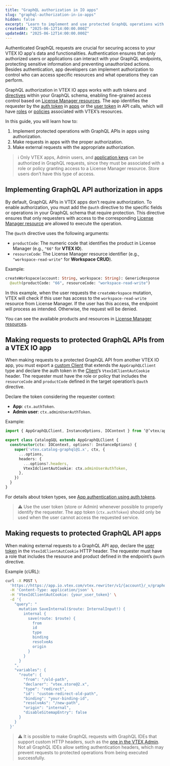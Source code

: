 ```yaml
---
title: "GraphQL authorization in IO apps"
slug: "graphql-authorization-in-io-apps"
hidden: false
excerpt: "Learn to implement and use protected GraphQL operations with IO apps."
createdAt: "2025-06-12T14:00:00.000Z"
updatedAt: "2025-06-12T14:00:00.000Z"
---
```

Authenticated GraphQL requests are crucial for securing access to your VTEX IO app's data and functionalities. Authentication ensures that only authorized users or applications can interact with your GraphQL endpoints, protecting sensitive information and preventing unauthorized actions. Besides authentication, app developers can implement authorization to control who can access specific resources and what operations they can perform.

GraphQL authorization in VTEX IO apps works with auth tokens and [directives](https://graphql.org/learn/schema/#directives) within your GraphQL schema, enabling fine-grained access control based on [License Manager resources](https://help.vtex.com/en/tutorial/license-manager-resources--3q6ztrC8YynQf6rdc6euk3). The app identifies the requester by the [auth token](https://developers.vtex.com/docs/guides/app-authentication-using-auth-tokens) in [apps](https://developers.vtex.com/docs/guides/vtex-io-documentation-what-is-a-vtex-app) or the [user token](https://developers.vtex.com/docs/guides/api-authentication-using-user-tokens) in API calls, which will have [roles](https://help.vtex.com/en/tutorial/roles--7HKK5Uau2H6wxE1rH5oRbc) or [policies](https://developers.vtex.com/docs/guides/vtex-io-documentation-policies) associated with VTEX’s resources.

In this guide, you will learn how to:

1. Implement protected operations with GraphQL APIs in apps using authorization.
2. Make requests in apps with the proper authorization.
3. Make external requests with the appropriate authorization.

> ℹ️ Only VTEX apps, Admin users, and [application keys](https://developers.vtex.com/docs/guides/api-authentication-using-application-keys) can be authorized in GraphQL requests, since they must be associated with a role or policy granting access to a License Manager resource. Store users don’t have this type of access.

## Implementing GraphQL API authorization in apps

By default, GraphQL APIs in VTEX apps don’t require authorization. To enable authorization, you must add the `@auth` directive to the specific fields or operations in your GraphQL schema that require protection. This directive ensures that only requesters with access to the corresponding [License Manager resource](https://help.vtex.com/en/tutorial/license-manager-resources--3q6ztrC8YynQf6rdc6euk3) are allowed to execute the operation.

The `@auth` directive uses the following arguments:

- `productCode`: The numeric code that identifies the product in License Manager (e.g., `"66"` for **VTEX IO**).
- `resourceCode`: The License Manager resource identifier (e.g., `"workspace-read-write"` for **Workspace CRUD**).

Example:

```graphql
createWorkspace(account: String, workspace: String): GenericResponse
  @auth(productCode: "66", resourceCode: "workspace-read-write")
```

In this example, when the user requests the `createWorkspace` mutation, VTEX will check if this user has access to the `workspace-read-write` resource from License Manager. If the user has this access, the endpoint will process as intended. Otherwise, the request will be denied.

You can see the available products and resources in [License Manager resources](https://help.vtex.com/en/tutorial/license-manager-resources--3q6ztrC8YynQf6rdc6euk3).

## Making requests to protected GraphQL APIs from a VTEX IO app

When making requests to a protected GraphQL API from another VTEX IO app, you must export a [custom Client](https://developers.vtex.com/docs/guides/vtex-io-documentation-how-to-create-and-use-clients) that extends the `AppGraphQLClient` type and declare the auth token in the [Client](https://developers.vtex.com/docs/guides/vtex-io-documentation-clients)’s `VtexIdClientAutCookie` header. The requester must have the role or policy that includes the `resourceCode` and `productCode` defined in the target operation’s `@auth` directive.

Declare the token considering the requester context:

- **App**: `ctx.authToken`.
- **Admin user**: `ctx.adminUserAuthToken`.

Example:

```typescript
import { AppGraphQLClient, InstanceOptions, IOContext } from ‘@’vtex/api’

export class CatalogGQL extends AppGraphQLClient {
  constructor(ctx: IOContext, options?: InstanceOptions) {
    super('vtex.catalog-graphql@1.x', ctx, {
      ...options,
      headers: {
        ...options?.headers,
        VtexIdclientAutCookie: ctx.adminUserAuthToken,
      },
    })
  }
}
```

For details about token types, see [App authentication using auth tokens](https://developers.vtex.com/docs/guides/app-authentication-using-auth-tokens).

> ⚠️ Use the user token (store or Admin) whenever possible to properly identify the requester. The app token (`ctx.authToken`) should only be used when the user cannot access the requested service.

## Making requests to protected GraphQL API apps

When making external requests to a GraphQL API app, declare the [user token](https://developers.vtex.com/docs/guides/api-authentication-using-user-tokens) in the `VtexIdClientAutCookie` HTTP header. The requester must have a role that includes the resource and product defined in the endpoint’s `@auth` directive.

Example (cURL):

```sh
curl -X POST \
  'https://https://app.io.vtex.com/vtex.rewriter/v1/{account}/_v/graphql' \
  -H 'Content-Type: application/json' \
  -H 'VtexIdClientAutCookie: {your_user_token}' \
  -d '{
    "query": "
      mutation SaveInternal($route: InternalInput!) {
        internal {
          save(route: $route) {
            from
            id
            type
            binding
            resolveAs
            origin
          }
        }
      }
    ",
    "variables": {
      "route": {
        "from": "/old-path",
        "declarer": "vtex.store@2.x",
        "type": "redirect",
        "id": "custom-redirect-old-path",
        "binding": "your-binding-id",
        "resolveAs": "/new-path",
        "origin": "internal",
        "disableSitemapEntry": false
      }
    }
  }'
```

> ⚠️ It is possible to make GraphQL requests with GraphQL IDEs that support custom HTTP headers, such as the [one in the VTEX Admin](https://developers.vtex.com/docs/guides/graphql-ide). Not all GraphQL IDEs allow setting authentication headers, which may prevent requests to protected operations from being executed successfully.
